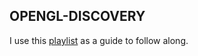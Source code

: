 ## OPENGL-DISCOVERY

I use this [playlist](https://www.youtube.com/playlist?list=PLPaoO-vpZnumdcb4tZc4x5Q-v7CkrQ6M-) as a guide to follow along.
